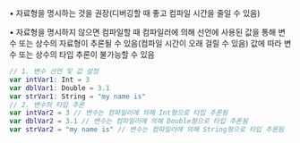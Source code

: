 
• 자료형을 명시하는 것을 권장(디버깅할 때 좋고 컴파일 시간을 줄일 수 있음)

• 자료형을 명시하지 않으면 컴파일할 때 컴파일러에 의해 선언에 사용된 값을 통해
변수 또는 상수의 자료형이 추론될 수 있음(컴파일 시간이 오래 걸릴 수 있음)
값에 따라 변수 또는 상수의 타입 추론이 불가능할 수 있음

```swift
// 1. 변수 선언 및 값 설정
var intVar1: Int = 3
var dblVar1: Double = 3.1
var strVar1: String = "my name is"
// 2. 변수의 타입 추론
var intVar2 = 3 // 변수는 컴파일러에 의해 Int형으로 타입 추론됨
var dblVar2 = 3.1 // 변수는 컴파일러에 의해 Double형으로 타입 추론됨
var strVar2 = "my name is" // 변수는 컴파일러에 의해 String형으로 타입 추론됨
```